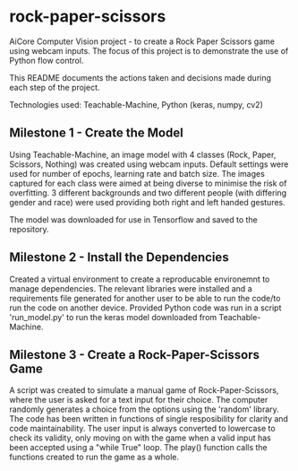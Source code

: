 # rock-paper-scissors
AiCore Computer Vision project - to create a Rock Paper Scissors game using webcam inputs. The focus of this project is to demonstrate the use of Python flow control.

This README documents the actions taken and decisions made during each step of the project.

Technologies used: Teachable-Machine, Python (keras, numpy, cv2)

## Milestone 1 - Create the Model
Using Teachable-Machine, an image model with 4 classes (Rock, Paper, Scissors, Nothing) was created using webcam inputs. Default settings were used for number of epochs, learning rate and batch size. The images captured for each class were aimed at being diverse to minimise the risk of overfitting. 3 different backgrounds and two different people (with differing gender and race) were used providing both right and left handed gestures. 

The model was downloaded for use in Tensorflow and saved to the repository.

## Milestone 2 - Install the Dependencies
Created a virtual environment to create a reproducable environemnt to manage dependencies. The relevant libraries were installed and a requirements file generated for another user to be able to run the code/to run the code on another device. Provided Python code was run in a script 'run_model.py' to run the keras model downloaded from Teachable-Machine.

## Milestone 3 - Create a Rock-Paper-Scissors Game
A script was created to simulate a manual game of Rock-Paper-Scissors, where the user is asked for a text input for their choice. The computer randomly generates a choice from the options using the 'random' library. The code has been written in functions of single resposibility for clarity and code maintainability. The user input is always converted to lowercase to check its validity, only moving on with the game when a valid input has been accepted using a "while True" loop. The play() function calls the functions created to run the game as a whole.
